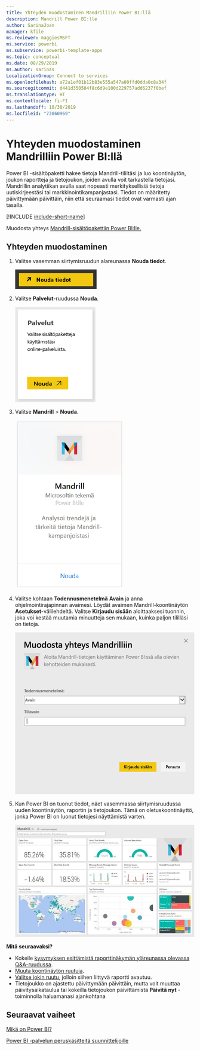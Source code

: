```yaml
---
title: Yhteyden muodostaminen Mandrilliin Power BI:llä
description: Mandrill Power BI:lle
author: SarinaJoan
manager: kfile
ms.reviewer: maggiesMSFT
ms.service: powerbi
ms.subservice: powerbi-template-apps
ms.topic: conceptual
ms.date: 08/29/2019
ms.author: sarinas
LocalizationGroup: Connect to services
ms.openlocfilehash: a72a1ef01b12b83e555a547a00ffd0dda0c8a34f
ms.sourcegitcommit: d441d350504f8c6d9e100d229757add6237f0bef
ms.translationtype: HT
ms.contentlocale: fi-FI
ms.lasthandoff: 10/30/2019
ms.locfileid: "73060969"
---
```

# <a name="connect-to-mandrill-with-power-bi"></a>Yhteyden muodostaminen Mandrilliin Power BI:llä
Power BI -sisältöpaketti hakee tietoja Mandrill-tililtäsi ja luo koontinäytön, joukon raportteja ja tietojoukon, joiden avulla voit tarkastella tietojasi. Mandrillin analytiikan avulla saat nopeasti merkityksellisiä tietoja uutiskirjeestäsi tai markkinointikampanjastasi. Tiedot on määritetty päivittymään päivittäin, niin että seuraamasi tiedot ovat varmasti ajan tasalla.

[!INCLUDE [include-short-name](./includes/service-deprecate-content-packs.md)]

Muodosta yhteys [Mandrill-sisältöpakettiin Power BI:lle.](http://app.powerbi.com/getdata/services/mandrill)

## <a name="how-to-connect"></a>Yhteyden muodostaminen
1. Valitse vasemman siirtymisruudun alareunassa **Nouda tiedot**.
   
    ![](media/service-connect-to-mandrill/getdata.png)
2. Valitse **Palvelut**-ruudussa **Nouda**.
   
    ![](media/service-connect-to-mandrill/services.png)
3. Valitse **Mandrill** > **Nouda**.
   
    ![](media/service-connect-to-mandrill/mandrill.png)
4. Valitse kohtaan **Todennusmenetelmä** **Avain** ja anna ohjelmointirajapinnan avaimesi. Löydät avaimen Mandrill-koontinäytön **Asetukset**-välilehdeltä. Valitse **Kirjaudu sisään** aloittaaksesi tuonnin, joka voi kestää muutamia minuutteja sen mukaan, kuinka paljon tililläsi on tietoja.
   
    ![](media/service-connect-to-mandrill/auth.png)
5. Kun Power BI on tuonut tiedot, näet vasemmassa siirtymisruudussa uuden koontinäytön, raportin ja tietojoukon. Tämä on oletuskoontinäyttö, jonka Power BI on luonut tietojesi näyttämistä varten.
   
    ![](media/service-connect-to-mandrill/mandrill-dashboard1.png)

**Mitä seuraavaksi?**

* Kokeile [kysymyksen esittämistä raporttinäkymän yläreunassa olevassa Q&A-ruudussa](consumer/end-user-q-and-a.md).
* [Muuta koontinäytön ruutuja](service-dashboard-edit-tile.md).
* [Valitse jokin ruutu](consumer/end-user-tiles.md), jolloin siihen liittyvä raportti avautuu.
* Tietojoukko on ajastettu päivittymään päivittäin, mutta voit muuttaa päivitysaikataulua tai kokeilla tietojoukon päivittämistä **Päivitä nyt** -toiminnolla haluamanasi ajankohtana

## <a name="next-steps"></a>Seuraavat vaiheet
[Mikä on Power BI?](fundamentals/power-bi-overview.md)

[Power BI -palvelun peruskäsitteitä suunnittelijoille](service-basic-concepts.md)

